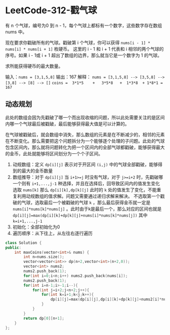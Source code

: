 # LeetCode-312-戳气球

有 n 个气球，编号为0 到 n - 1，每个气球上都标有一个数字，这些数字存在数组 nums 中。

现在要求你戳破所有的气球。戳破第 i 个气球，你可以获得 `nums[i - 1] * nums[i] * nums[i + 1]` 枚硬币。 这里的 i - 1 和 i + 1 代表和 i 相邻的两个气球的序号。如果 i - 1或 i + 1 超出了数组的边界，那么就当它是一个数字为 1 的气球。

求所能获得硬币的最大数量。

输入：`nums = [3,1,5,8]`
输出：167
解释：
`nums = [3,1,5,8] --> [3,5,8] --> [3,8] --> [8] --> []`
`coins =  3*1*5    +   3*5*8   +  1*3*8  + 1*8*1 = 167`

## 动态规划

此处的数组会因为先戳破了哪一个而出现收缩的问题，所以此处需要关注的是区间内哪一个气球最后被戳破，最后能够获得最大值是可以计算的。

在气球被戳破后，就会数组中消失，那么数组的元素是在不断减少的，相邻的元素在不断变化。那么需要把这个问题拆分为一个能够逐个处理的子问题。此处的气球包含区间内，那么就将问题转化为把一个区间内的全部气球都戳破，能够获得最大的金币，此处就能够将区间划分为一个个子区间。

1. 动规数组：定义 `dp[i][j]` 表示对于开区间 `(i,j)` 中的气球全部戳破，能够得到的最大的金币数量
2. 数组推导：对于 `dp[i][j]` 当 `i+1>=j` 时没有气球，对于 `j>=i+2` 时，先戳破哪一个则有 `i+1,...,j-1` 种选择，并且在选择后，回导致区间内的值发生变化 选取 `nums[k]` 那么 `dp[i][k],dp[k][j]` 此时的 `k` 处的值发生了变化，不能重复利用动规数组的值求解。问题又需要通过递归求解来解决。 不选取第一个戳破的气球，选取最后一个被戳破的气球 `k` ，那么最后获得金币就一定是 `nums[i]*nums[k]*nums[j]` 。此时由于k是最后一个，那么对应的区间也就是 `dp[i][j]=max(dp[i][k]+dp[k][j]+nums[i]*nums[k]*nums[j])` 其中 `k=i+1,...,j-1` 
3. 初始化：全部初始化为0
4. 遍历顺序：从下往上，从左往右逐行遍历

```C++
class Solution {
public:
    int maxCoins(vector<int>& nums) {
        int n=nums.size();
        vector<vector<int>> dp(n+2,vector<int>(n+2,0));
        vector<int> nums2;
        nums2.push_back(1);
        for(int i=0;i<n;i++) nums2.push_back(nums[i]);
        nums2.push_back(1);
        for(int i=n-1;i>-1;i--){
            for(int j=i+2;j<n+2;j++){
                for(int k=i+1;k<j;k++){
                    dp[i][j]=max(dp[i][j],dp[i][k]+dp[k][j]+nums2[i]*nums2[k]*nums2[j]);
                }
            }
        }
        return dp[0][n+1]; 
    }
};
```
